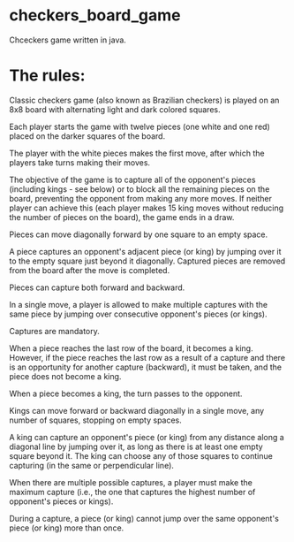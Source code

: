 # checkers_board_game
Chceckers game written in java. 
# The rules:

Classic checkers game (also known as Brazilian checkers) is played on an 8x8 board with alternating light and dark colored squares.

Each player starts the game with twelve pieces (one white and one red) placed on the darker squares of the board.

The player with the white pieces makes the first move, after which the players take turns making their moves.

The objective of the game is to capture all of the opponent's pieces (including kings - see below) or to block all the remaining pieces on the board, preventing the opponent from making any more moves. If neither player can achieve this (each player makes 15 king moves without reducing the number of pieces on the board), the game ends in a draw.

Pieces can move diagonally forward by one square to an empty space.

A piece captures an opponent's adjacent piece (or king) by jumping over it to the empty square just beyond it diagonally. Captured pieces are removed from the board after the move is completed.

Pieces can capture both forward and backward.

In a single move, a player is allowed to make multiple captures with the same piece by jumping over consecutive opponent's pieces (or kings).

Captures are mandatory.

When a piece reaches the last row of the board, it becomes a king. However, if the piece reaches the last row as a result of a capture and there is an opportunity for another capture (backward), it must be taken, and the piece does not become a king.

When a piece becomes a king, the turn passes to the opponent.

Kings can move forward or backward diagonally in a single move, any number of squares, stopping on empty spaces.

A king can capture an opponent's piece (or king) from any distance along a diagonal line by jumping over it, as long as there is at least one empty square beyond it. The king can choose any of those squares to continue capturing (in the same or perpendicular line).

When there are multiple possible captures, a player must make the maximum capture (i.e., the one that captures the highest number of opponent's pieces or kings).

During a capture, a piece (or king) cannot jump over the same opponent's piece (or king) more than once.

